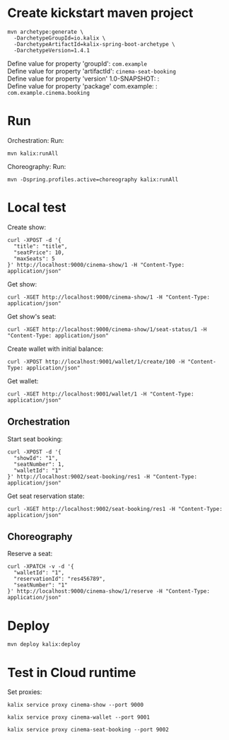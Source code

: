 # Create kickstart maven project
```
mvn archetype:generate \
  -DarchetypeGroupId=io.kalix \
  -DarchetypeArtifactId=kalix-spring-boot-archetype \
  -DarchetypeVersion=1.4.1
```
Define value for property 'groupId': `com.example`<br>
Define value for property 'artifactId': `cinema-seat-booking`<br>
Define value for property 'version' 1.0-SNAPSHOT: :<br>
Define value for property 'package' com.example: : `com.example.cinema.booking`<br>

# Run
Orchestration:
Run:
```shell
mvn kalix:runAll
```

Choreography:
Run:
```shell
mvn -Dspring.profiles.active=choreography kalix:runAll
```

# Local test
Create show:
```shell
curl -XPOST -d '{
  "title": "title",
  "seatPrice": 10,
  "maxSeats": 5
}' http://localhost:9000/cinema-show/1 -H "Content-Type: application/json"
```
Get show:
```shell
curl -XGET http://localhost:9000/cinema-show/1 -H "Content-Type: application/json"
```
Get show's seat:
```shell
curl -XGET http://localhost:9000/cinema-show/1/seat-status/1 -H "Content-Type: application/json"
```

Create wallet with initial balance:
```shell
curl -XPOST http://localhost:9001/wallet/1/create/100 -H "Content-Type: application/json"
```

Get wallet:
```shell
curl -XGET http://localhost:9001/wallet/1 -H "Content-Type: application/json"
```

## Orchestration

Start seat booking:
```shell
curl -XPOST -d '{
  "showId": "1",
  "seatNumber": 1,
  "walletId": "1"
}' http://localhost:9002/seat-booking/res1 -H "Content-Type: application/json"
```
Get seat reservation state:
```shell
curl -XGET http://localhost:9002/seat-booking/res1 -H "Content-Type: application/json"
```


## Choreography
Reserve a seat:
```shell
curl -XPATCH -v -d '{
  "walletId": "1",
  "reservationId": "res456789",
  "seatNumber": "1"
}' http://localhost:9000/cinema-show/1/reserve -H "Content-Type: application/json"
```

# Deploy
```shell
mvn deploy kalix:deploy
```

# Test in Cloud runtime
Set proxies:
```shell
kalix service proxy cinema-show --port 9000
```
```shell
kalix service proxy cinema-wallet --port 9001
```
```shell
kalix service proxy cinema-seat-booking --port 9002
```
